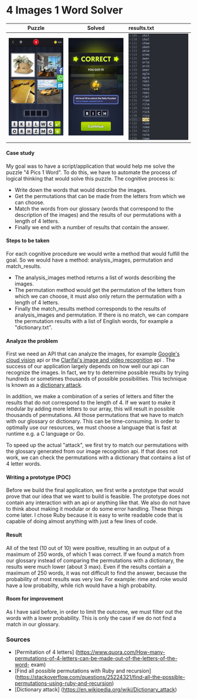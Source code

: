 # 4 Images 1 Word Solver

Puzzle | Solved | results.txt
:-------------------------:|:-------------------------:|:--------------------
![](./screenshots/sreen_one.png) | ![](./screenshots/screen_two.png) | ![](./screenshots/screen_three.png)

#### Case study
My goal was to have a script/application that would help me solve the puzzle "4 Pics 1 Word".
To do this, we have to automate the process of logical thinking that would solve this puzzle.
The cognitive process is:
- Write down the words that would describe the images.
- Get the permutations that can be made from the letters from which we can choose.
- Match the words from our glossary (words that correspond to the description of the images) and the results of our permutations with a length of 4 letters.
- Finally we end with a number of results that contain the answer.

#### Steps to be taken
For each cognitive procedure we would write a method that would fulfill the goal.
So we would have a method: analysis_images, permutation and match_results.
- The analysis_images method returns a list of words describing the images.
- The permutation method would get the permutation of the letters from which we can choose, it must also only return the permutation with a length of 4 letters.
- Finally the match_results method corresponds to the results of analysis_images and permutation. If there is no match, we can compare the permutation results with a list of English words, for example a "dictionary.txt".

#### Analyze the problem
First we need an API that can analyze the images, for example [Google's cloud vision](https://cloud.google.com/vision) api or the [Clarifai's image and video recognition](https://clarifai.com/) api . The success of our application largely depends on how well our api can recognize the images.
In fact, we try to determine possible results by trying hundreds or sometimes thousands of possible possibilities. This technique is known as a [dictionary attack](https://en.wikipedia.org/wiki/Dictionary_attack).

In addition, we make a combination of a series of letters and filter the results that do not correspond to the length of 4. If we want to make it modular by adding more letters to our array, this will result in possible thousands of permutations. All those permutations that we have to match with our glossary or dictionary. This can be time-consuming. In order to optimally use our resources, we must choose a language that is fast at runtime e.g. a C language or Go.

To speed up the actual "attack", we first try to match our permutations with the glossary generated from our image recognition api. If that does not work, we can check the permutations with a dictionary that contains a list of 4 letter words.

#### Writing a prototype (POC)
Before we build the final application, we first write a prototype that would prove that our idea that we want to build is feasible. The prototype does not contain any interaction with an api or anything like that. We also do not have to think about making it modular or do some error handling. These things come later. I chose Ruby because it is easy to write readable code that is capable of doing almost anything with just a few lines of code.

#### Result
All of the test (10 out of 10) were positive, resulting in an output of a maximum of 250 words, of which 1 was correct. If we found a match from our glossary instead of comparing the permutations with a dictionary, the results were much lower (about 3 max). Even if the results contain a maximum of 250 words, it was not difficult to find the answer, because the probability of most results was very low. For example: rime and roke would have a low probabilty, while rich would have a high probabilty.

#### Room for improvement
As I have said before, in order to limit the outcome, we must filter out the words with a lower probability. This is only the case if we do not find a match in our glossary.

### Sources
- [Permitation of 4 letters] (https://www.quora.com/How-many-permutations-of-4-letters-can-be-made-out-of-the-letters-of-the-word- exam)
- [Find all possible permutations with Ruby and recursion] (https://stackoverflow.com/questions/25224321/find-all-the-possible-permutations-using-ruby-and-recursion)
- [Dictionary attack] (https://en.wikipedia.org/wiki/Dictionary_attack)
